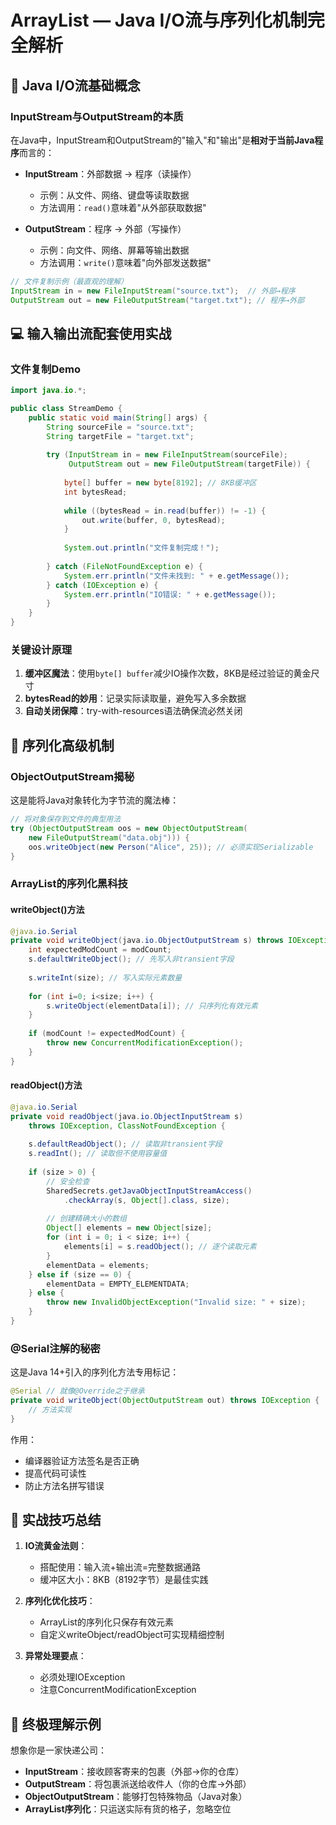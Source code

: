 # ArrayList — Java I/O流与序列化机制完全解析

## 🚀 Java I/O流基础概念

### InputStream与OutputStream的本质

在Java中，InputStream和OutputStream的"输入"和"输出"是**相对于当前Java程序**而言的：

- **InputStream**：外部数据 → 程序（读操作）

  - 示例：从文件、网络、键盘等读取数据
  - 方法调用：`read()`意味着"从外部获取数据"
- **OutputStream**：程序 → 外部（写操作）

  - 示例：向文件、网络、屏幕等输出数据
  - 方法调用：`write()`意味着"向外部发送数据"

```java
// 文件复制示例（最直观的理解）
InputStream in = new FileInputStream("source.txt");  // 外部→程序
OutputStream out = new FileOutputStream("target.txt"); // 程序→外部
```

## 💻 输入输出流配套使用实战

### 文件复制Demo

```java
import java.io.*;

public class StreamDemo {
    public static void main(String[] args) {
        String sourceFile = "source.txt";
        String targetFile = "target.txt";
  
        try (InputStream in = new FileInputStream(sourceFile);
             OutputStream out = new FileOutputStream(targetFile)) {
      
            byte[] buffer = new byte[8192]; // 8KB缓冲区
            int bytesRead;
      
            while ((bytesRead = in.read(buffer)) != -1) {
                out.write(buffer, 0, bytesRead);
            }
      
            System.out.println("文件复制完成！");
      
        } catch (FileNotFoundException e) {
            System.err.println("文件未找到: " + e.getMessage());
        } catch (IOException e) {
            System.err.println("IO错误: " + e.getMessage());
        }
    }
}
```

### 关键设计原理

1. **缓冲区魔法**：使用`byte[] buffer`减少IO操作次数，8KB是经过验证的黄金尺寸
2. **bytesRead的妙用**：记录实际读取量，避免写入多余数据
3. **自动关闭保障**：try-with-resources语法确保流必然关闭

## 🔮 序列化高级机制

### ObjectOutputStream揭秘

这是能将Java对象转化为字节流的魔法棒：

```java
// 将对象保存到文件的典型用法
try (ObjectOutputStream oos = new ObjectOutputStream(
    new FileOutputStream("data.obj"))) {
    oos.writeObject(new Person("Alice", 25)); // 必须实现Serializable
}
```

### ArrayList的序列化黑科技

#### writeObject()方法

```java
@java.io.Serial
private void writeObject(java.io.ObjectOutputStream s) throws IOException {
    int expectedModCount = modCount;
    s.defaultWriteObject(); // 先写入非transient字段
  
    s.writeInt(size); // 写入实际元素数量
  
    for (int i=0; i<size; i++) {
        s.writeObject(elementData[i]); // 只序列化有效元素
    }
  
    if (modCount != expectedModCount) {
        throw new ConcurrentModificationException();
    }
}
```

#### readObject()方法

```java
@java.io.Serial
private void readObject(java.io.ObjectInputStream s) 
    throws IOException, ClassNotFoundException {
  
    s.defaultReadObject(); // 读取非transient字段
    s.readInt(); // 读取但不使用容量值
  
    if (size > 0) {
        // 安全检查
        SharedSecrets.getJavaObjectInputStreamAccess()
            .checkArray(s, Object[].class, size);
  
        // 创建精确大小的数组
        Object[] elements = new Object[size];
        for (int i = 0; i < size; i++) {
            elements[i] = s.readObject(); // 逐个读取元素
        }
        elementData = elements;
    } else if (size == 0) {
        elementData = EMPTY_ELEMENTDATA;
    } else {
        throw new InvalidObjectException("Invalid size: " + size);
    }
}
```

### @Serial注解的秘密

这是Java 14+引入的序列化方法专用标记：

```java
@Serial // 就像@Override之于继承
private void writeObject(ObjectOutputStream out) throws IOException {
    // 方法实现
}
```

作用：

- 编译器验证方法签名是否正确
- 提高代码可读性
- 防止方法名拼写错误

## 🌟 实战技巧总结

1. **IO流黄金法则**：

   - 搭配使用：输入流+输出流=完整数据通路
   - 缓冲区大小：8KB（8192字节）是最佳实践
2. **序列化优化技巧**：

   - ArrayList的序列化只保存有效元素
   - 自定义writeObject/readObject可实现精细控制
3. **异常处理要点**：

   - 必须处理IOException
   - 注意ConcurrentModificationException

## 🎯 终极理解示例

想象你是一家快递公司：

- **InputStream**：接收顾客寄来的包裹（外部→你的仓库）
- **OutputStream**：将包裹派送给收件人（你的仓库→外部）
- **ObjectOutputStream**：能够打包特殊物品（Java对象）
- **ArrayList序列化**：只运送实际有货的格子，忽略空位
